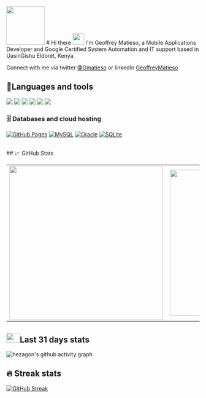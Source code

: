 
<img src="https://github.com/JoelKanyi/JoelKanyi/blob/master/Digital__Design_110-512.png" width="100"/>
# Hi there <img src="https://raw.githubusercontent.com/MartinHeinz/MartinHeinz/master/wave.gif" width="30px"> 
I'm Geoffrey Matieso, a Mobile Applications Developer  and Google Certified System Automation and IT support based in  UasinGishu Eldoret, Kenya.

<p>Connect with me via twitter <a href=https://twitter.com/Gmatieso>@Gmatieso</a> or linkedIn <a href=https://www.linkedin.com/in/geoffreymatieso/>GeoffreyMatieso</a></p>

## 🔧Languages and tools
![](https://img.shields.io/badge/Code-Kotlin-informational?style=flat&logo=Kotlin&logoColor=white&color=2bbc8a)
![](https://img.shields.io/badge/Code-C-informational?style=flat&logo=C&logoColor=white&color=2bbc8a)
![](https://img.shields.io/badge/Tools-Android-informational?style=flat&logo=Android&logoColor=white&color=2bbc8a)
![](https://img.shields.io/badge/Tools-Git-informational?style=flat&logo=Git&logoColor=white&color=2bbc8a)
![](https://img.shields.io/badge/Tools-Intellij-informational?style=flat&logo=IntellijIDEA&logoColor=white&color=2bbc8a)
![](https://img.shields.io/badge/Code-Python-informational?style=flat&logo=python&logoColor=white&color=2bbc8a)
### 🗄️ Databases and cloud hosting
<p>
    <a href="#"><img alt="GitHub Pages" src="https://img.shields.io/badge/GitHub%20Pages-327FC7.svg?logo=github&logoColor=white"></a>
    <a href="#"><img alt="MySQL" src="https://img.shields.io/badge/MySQL-00f.svg?logo=mysql&logoColor=white"></a>
    <a href="#"><img alt="Oracle" src ="https://img.shields.io/badge/Oracle-F00000.svg?logo=oracle&logoColor=white"></a>
    <a href="#"><img alt="SQLite" src ="https://img.shields.io/badge/SQLite-07405e.svg?logo=sqlite&logoColor=white"></a>
</p>
<br>
## &#x1f4c8; GitHub Stats
<center>
  <table>
    <tr>
        <td><img width="400px" align="left" src="https://github-readme-stats.vercel.app/api?username=Gmatieso&count_private=true&show_icons=true&theme=dark&layout=compact" /></td>
        <td><img width="380px" align="left" src="https://github-readme-stats.vercel.app/api/top-langs/?username=Gmatieso&hide=html&layout=compact&theme=dark" /></td>      
    </tr>   
  </table>
</center>

## <img src="https://raw.githubusercontent.com/TheDudeThatCode/TheDudeThatCode/master/Assets/Developer.gif" width=35 height=25>Last 31 days stats
<!-- GITHUB ACTIVITY GRAPH -->
![hezagon's github activity graph](https://activity-graph.herokuapp.com/graph?username=Gmatieso&theme=react-dark)
<!-- GITHUB STREAK -->
## 🔥 Streak stats
[![GitHub Streak](https://github-readme-streak-stats.herokuapp.com/?user=Gmatieso)](https://git.io/streak-stats)





